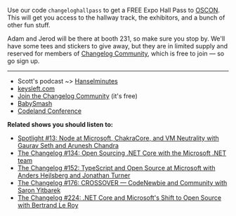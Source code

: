 Use our code `changeloghallpass` to get a FREE Expo Hall Pass to [OSCON](https://conferences.oreilly.com/oscon/oscon-tx). This will get you access to the hallway track, the exhibitors, and a bunch of other fun stuff.

Adam and Jerod will be there at booth 231, so make sure you stop by. We'll have some tees and stickers to give away, but they are in limited supply and reserved for members of [Changelog Community](https://changelog.com/community), which is free to join — so go sign up.

---

- Scott's podcast ~> [Hanselminutes](https://hanselminutes.com/)
- [keysleft.com](http://keysleft.com/)
- [Join the Changelog Community](https://changelog.com/community) (it's free)
- [BabySmash](http://babysmash.com/)
- [Codeland Conference](http://codelandconf.com/)

**Related shows you should listen to:**

- [Spotlight #13: Node at Microsoft, ChakraCore, and VM Neutrality with Gaurav Seth and Arunesh Chandra](https://changelog.com/spotlight/13)
- [The Changelog #134: Open Sourcing .NET Core with the Microsoft .NET team](https://changelog.com/podcast/134)
- [The Changelog #152: TypeScript and Open Source at Microsoft with Anders Hejlsberg and Jonathan Turner](https://changelog.com/podcast/152)
- [The Changelog #176: CROSSOVER — CodeNewbie and Community with Saron Yitbarek](https://changelog.com/podcast/176)
- [The Changelog #224: .NET Core and Microsoft's Shift to Open Source with Bertrand Le Roy](https://changelog.com/podcast/224)